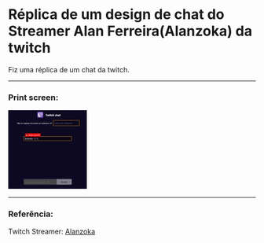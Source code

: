 <h1>Réplica de um design de chat do Streamer Alan Ferreira(Alanzoka) da twitch</h1>

<p>
    Fiz uma réplica de um chat da twitch.  
</p>
<hr/>
<h3>Print screen:</h3>

<img src="screen.jpg">

<hr/>
<h3>Referência:</h3>

<p>
    Twitch Streamer: <a href="https://www.twitch.tv/alanzoka">Alanzoka</a>
</p>
